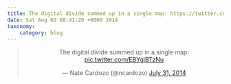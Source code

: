 ```yaml
---
title: The digital divide summed up in a single map: https://twitter.com/jayjacobs/status/494272800790945792/photo/1
date: Sat Aug 02 08:41:29 +0000 2014
taxonomy:
    category: blog
---
```

<blockquote class="twitter-tweet" align="center" width="350"><p lang="en" dir="ltr">The digital divide summed up in a single map: <a href="https://twitter.com/jayjacobs/status/494272800790945792/photo/1">pic.twitter.com/EBYgjBTzNu</a></p>&mdash; Nate Cardozo (@ncardozo) <a href="https://twitter.com/ncardozo/status/494965632018825216">July 31, 2014</a></blockquote>
